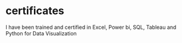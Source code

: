 # certificates
I have been trained and certified in Excel, Power bi, SQL, Tableau and Python for Data Visualization
